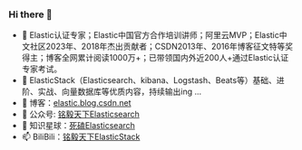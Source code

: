 ### Hi there 👋
- 🔭 Elastic认证专家；Elastic中国官方合作培训讲师；阿里云MVP；Elastic中文社区2023年、2018年杰出贡献者；CSDN2013年、2016年博客征文特等奖得主；博客全网累计阅读1000万+；已带领国内外近200人+通过Elastic认证专家考试。
- 🌱 ElasticStack（Elasticsearch、kibana、Logstash、Beats等）基础、进阶、实战、向量数据库等优质内容，持续输出ing ...
- 👯 博客：[elastic.blog.csdn.net](https://elastic.blog.csdn.net/)
- 🤔 公众号: [铭毅天下Elasticsearch](https://github.com/mingyitianxia/mingyitianxia/blob/main/mytx_gzh.png)
- 💬 知识星球：[死磕Elasticsearch](https://wx.zsxq.com/dweb2/index/group/225224548581)
- 📫 BiliBili：[铭毅天下ElasticStack](https://space.bilibili.com/471049389)
<!--
**mingyitianxia/mingyitianxia** is a ✨ _special_ ✨ repository because its `README.md` (this file) appears on your GitHub profile.

Here are some ideas to get you started:

- 🔭 I’m currently working on ...
- 🌱 I’m currently learning ...
- 👯 I’m looking to collaborate on ...
- 🤔 I’m looking for help with ...
- 💬 Ask me about ...
- 📫 How to reach me: ...
- 😄 Pronouns: ...
- ⚡ Fun fact: ...
-->
